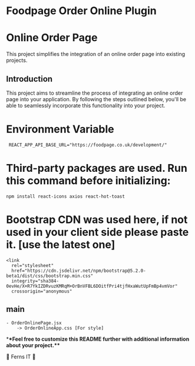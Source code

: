 # Foodpage Order Online Plugin

# Online Order Page

This project simplifies the integration of an online order page into existing projects.

## Introduction

This project aims to streamline the process of integrating an online order page into your application. By following the steps outlined below, you'll be able to seamlessly incorporate this functionality into your project.

# Environment Variable

     REACT_APP_API_BASE_URL="https://foodpage.co.uk/development/"

# Third-party packages are used. Run this command before initializing:

    npm install react-icons axios react-hot-toast

# Bootstrap CDN was used here, if not used in your client side please paste it. [use the latest one]

    <link
      rel="stylesheet"
      href="https://cdn.jsdelivr.net/npm/bootstrap@5.2.0-beta1/dist/css/bootstrap.min.css"
      integrity="sha384-0evHe/X+R7YkIZDRvuzKMRqM+OrBnVFBL6DOitfPri4tjfHxaWutUpFmBp4vmVor"
      crossorigin="anonymous"



## main

    - OrderOnlinePage.jsx
        -> OrderOnlineApp.css [For style]

\***\*Feel free to customize this README further with additional information about your project.\*\***

🌿 Ferns IT 🌿
